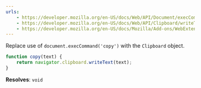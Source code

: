 ```yaml
---
urls:
    - https://developer.mozilla.org/en-US/docs/Web/API/Document/execCommand
    - https://developer.mozilla.org/en-US/docs/Web/API/Clipboard/writeText
    - https://developer.mozilla.org/en-US/docs/Mozilla/Add-ons/WebExtensions/Interact_with_the_clipboard
---
```


Replace use of `document.execCommand('copy')` with the `Clipboard` object.

```js
function copy(text) {
    return navigator.clipboard.writeText(text);
}
```

**Resolves**: `void`
